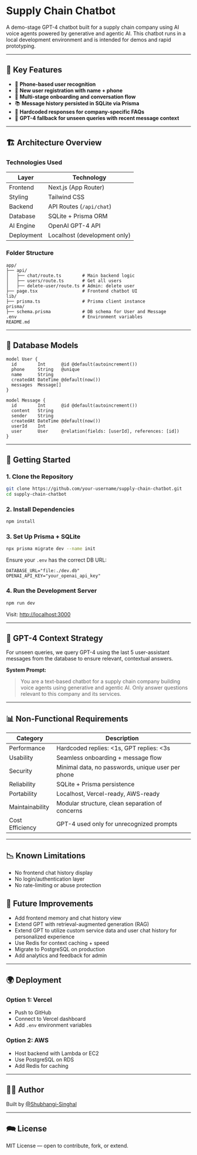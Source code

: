 # Supply Chain Chatbot

A demo-stage GPT-4 chatbot built for a supply chain company using AI voice agents powered by generative and agentic AI. This chatbot runs in a local development environment and is intended for demos and rapid prototyping.

---

## 🧠 Key Features

* 🔐 **Phone-based user recognition**
* 👤 **New user registration with name + phone**
* 💬 **Multi-stage onboarding and conversation flow**
* 📚 **Message history persisted in SQLite via Prisma**
* 🤖 **Hardcoded responses for company-specific FAQs**
* 🧠 **GPT-4 fallback for unseen queries with recent message context**

---

## 🏗️ Architecture Overview

### Technologies Used

| Layer      | Technology                   |
| ---------- | ---------------------------- |
| Frontend   | Next.js (App Router)         |
| Styling    | Tailwind CSS                 |
| Backend    | API Routes (`/api/chat`)     |
| Database   | SQLite + Prisma ORM          |
| AI Engine  | OpenAI GPT-4 API             |
| Deployment | Localhost (development only) |

### Folder Structure

```
app/
├── api/
│   ├── chat/route.ts        # Main backend logic
│   ├── users/route.ts       # Get all users
│   ├── delete-user/route.ts # Admin: delete user
├── page.tsx                 # Frontend chatbot UI
lib/
├── prisma.ts                # Prisma client instance
prisma/
├── schema.prisma            # DB schema for User and Message
.env                         # Environment variables
README.md
```

---

## 🧬 Database Models

```prisma
model User {
  id        Int      @id @default(autoincrement())
  phone     String   @unique
  name      String
  createdAt DateTime @default(now())
  messages  Message[]
}

model Message {
  id        Int      @id @default(autoincrement())
  content   String
  sender    String
  createdAt DateTime @default(now())
  userId    Int
  user      User     @relation(fields: [userId], references: [id])
}
```

---

## 🚀 Getting Started

### 1. Clone the Repository

```bash
git clone https://github.com/your-username/supply-chain-chatbot.git
cd supply-chain-chatbot
```

### 2. Install Dependencies

```bash
npm install
```

### 3. Set Up Prisma + SQLite

```bash
npx prisma migrate dev --name init
```

Ensure your `.env` has the correct DB URL:

```env
DATABASE_URL="file:./dev.db"
OPENAI_API_KEY="your_openai_api_key"
```

### 4. Run the Development Server

```bash
npm run dev
```

Visit: [http://localhost:3000](http://localhost:3000)

---

## 🧠 GPT-4 Context Strategy

For unseen queries, we query GPT-4 using the last 5 user-assistant messages from the database to ensure relevant, contextual answers.

**System Prompt:**

> You are a text-based chatbot for a supply chain company building voice agents using generative and agentic AI. Only answer questions relevant to this company and its services.

---

## 📊 Non-Functional Requirements

| Category        | Description                                       |
| --------------- | ------------------------------------------------- |
| Performance     | Hardcoded replies: <1s, GPT replies: <3s          |
| Usability       | Seamless onboarding + message flow                |
| Security        | Minimal data, no passwords, unique user per phone |
| Reliability     | SQLite + Prisma persistence                       |
| Portability     | Localhost, Vercel-ready, AWS-ready                |
| Maintainability | Modular structure, clean separation of concerns   |
| Cost Efficiency | GPT-4 used only for unrecognized prompts          |

---

## 📉 Known Limitations

* No frontend chat history display
* No login/authentication layer
* No rate-limiting or abuse protection

## 🚀 Future Improvements

* Add frontend memory and chat history view
* Extend GPT with retrieval-augmented generation (RAG)
* Extend GPT to utilize custom service data and user chat history for personalized experience 
* Use Redis for context caching + speed
* Migrate to PostgreSQL on production
* Add analytics and feedback for admin

---

## 🌍 Deployment

### Option 1: Vercel

* Push to GitHub
* Connect to Vercel dashboard
* Add `.env` environment variables

### Option 2: AWS

* Host backend with Lambda or EC2
* Use PostgreSQL on RDS
* Add Redis for caching

---

## 🧑‍💼 Author

Built by [@Shubhangi-Singhal](https://github.com/your-username)

---

## 🗪 License

MIT License — open to contribute, fork, or extend.
